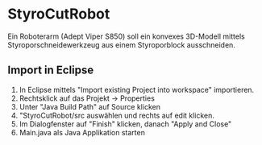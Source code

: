 # StyroCutRobot
Ein Roboterarm (Adept Viper S850) soll ein konvexes 3D-Modell mittels Styroporschneidewerkzeug aus einem Styroporblock ausschneiden.


## Import in Eclipse
  1. In Eclipse mittels "Import existing Project into workspace" importieren.
  2. Rechtsklick auf das Projekt -> Properties
  3. Unter "Java Build Path" auf Source klicken
  4. "StyroCutRobot/src auswählen und rechts auf edit klicken.
  5. Im Dialogfenster auf "Finish" klicken, danach "Apply and Close"
  6. Main.java als Java Applikation starten
